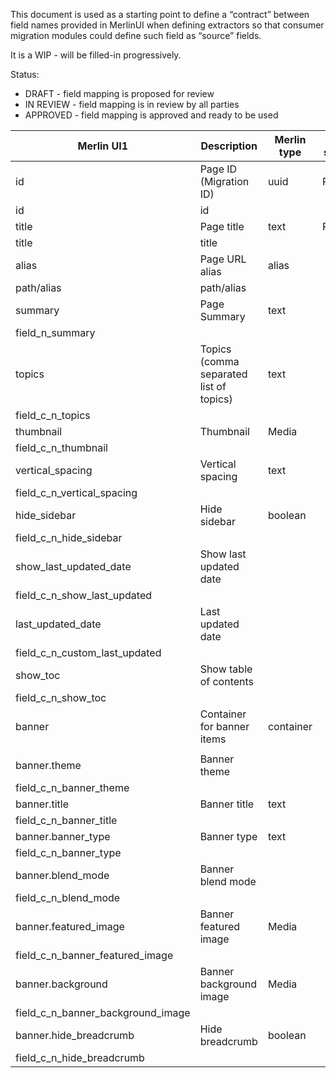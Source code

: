 This document is used as a starting point to define a “contract” between field names provided in MerlinUI when defining extractors so that consumer migration modules could define such field as “source” fields.

It is a WIP - will be filled-in progressively.

Status:
- DRAFT - field mapping is proposed for review
- IN REVIEW - field mapping is in review by all parties
- APPROVED - field mapping is approved and ready to be used


| Merlin UI1                        | Description                             | Merlin type | Other settings | Status   | CivicTheme | SDP Tide |
|-----------------------------------|-----------------------------------------|-------------|----------------|----------|------------|----------|
| id                                | Page ID (Migration ID)                  | uuid        | Required       | draft    |            |          |
| id                                | id                                      |             |                |          |            |          |
| title                             | Page title                              | text        | Required       | Approved |            |          |
| title                             | title                                   |             |                |          |            |          |
| alias                             | Page URL alias                          | alias       |                | draft    |            |          |
| path/alias                        | path/alias                              |             |                |          |            |          |
| summary                           | Page Summary                            | text        |                | draft    |            |          |
| field_n_summary                   |                                         |             |                |          |            |          |
| topics                            | Topics (comma separated list of topics) | text        |                | draft    |            |          |
| field_c_n_topics                  |                                         |             |                |          |            |          |
| thumbnail                         | Thumbnail                               | Media       |                | draft    |            |          |
| field_c_n_thumbnail               |                                         |             |                |          |            |          |
| vertical_spacing                  | Vertical spacing                        | text        |                | draft    |            |          |
| field_c_n_vertical_spacing        |                                         |             |                |          |            |          |
| hide_sidebar                      | Hide sidebar                            | boolean     |                | draft    |            |          |
| field_c_n_hide_sidebar            |                                         |             |                |          |            |          |
| show_last_updated_date            | Show last updated date                  |             |                | draft    |            |          |
| field_c_n_show_last_updated       |                                         |             |                |          |            |          |
| last_updated_date                 | Last updated date                       |             |                | draft    |            |          |
| field_c_n_custom_last_updated     |                                         |             |                |          |            |          |
| show_toc                          | Show table of contents                  |             |                | draft    |            |          |
| field_c_n_show_toc                |                                         |             |                |          |            |          |
| banner                            | Container for banner items              | container   |                | draft    |            |          |
|                                   |                                         |             |                |          |            |          |
| banner.theme                      | Banner theme                            |             |                | draft    |            |          |
| field_c_n_banner_theme            |                                         |             |                |          |            |          |
| banner.title                      | Banner title                            | text        |                | draft    |            |          |
| field_c_n_banner_title            |                                         |             |                |          |            |          |
| banner.banner_type                | Banner type                             | text        |                | draft    |            |          |
| field_c_n_banner_type             |                                         |             |                |          |            |          |
| banner.blend_mode                 | Banner blend mode                       |             |                | draft    |            |          |
| field_c_n_blend_mode              |                                         |             |                |          |            |          |
| banner.featured_image             | Banner featured image                   | Media       |                | draft    |            |          |
| field_c_n_banner_featured_image   |                                         |             |                |          |            |          |
| banner.background                 | Banner background image                 | Media       |                | draft    |            |          |
| field_c_n_banner_background_image |                                         |             |                |          |            |          |
| banner.hide_breadcrumb            | Hide breadcrumb                         | boolean     |                | draft    |            |          |
| field_c_n_hide_breadcrumb         |                                         |             |                |          |            |          |
